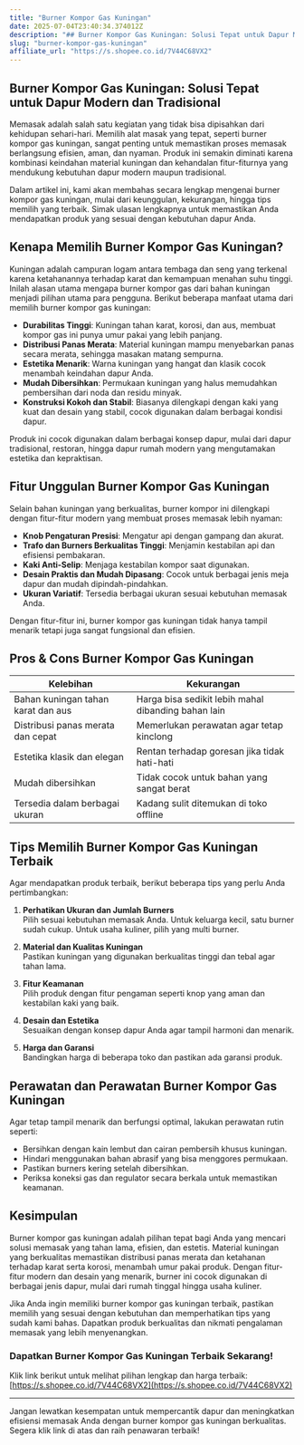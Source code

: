 ```yaml
---
title: "Burner Kompor Gas Kuningan"
date: 2025-07-04T23:40:34.374012Z
description: "## Burner Kompor Gas Kuningan: Solusi Tepat untuk Dapur Modern dan Tradisional..."
slug: "burner-kompor-gas-kuningan"
affiliate_url: "https://s.shopee.co.id/7V44C68VX2"
---
```

## Burner Kompor Gas Kuningan: Solusi Tepat untuk Dapur Modern dan Tradisional

Memasak adalah salah satu kegiatan yang tidak bisa dipisahkan dari kehidupan sehari-hari. Memilih alat masak yang tepat, seperti burner kompor gas kuningan, sangat penting untuk memastikan proses memasak berlangsung efisien, aman, dan nyaman. Produk ini semakin diminati karena kombinasi keindahan material kuningan dan kehandalan fitur-fiturnya yang mendukung kebutuhan dapur modern maupun tradisional.

Dalam artikel ini, kami akan membahas secara lengkap mengenai burner kompor gas kuningan, mulai dari keunggulan, kekurangan, hingga tips memilih yang terbaik. Simak ulasan lengkapnya untuk memastikan Anda mendapatkan produk yang sesuai dengan kebutuhan dapur Anda.

## Kenapa Memilih Burner Kompor Gas Kuningan?

Kuningan adalah campuran logam antara tembaga dan seng yang terkenal karena ketahanannya terhadap karat dan kemampuan menahan suhu tinggi. Inilah alasan utama mengapa burner kompor gas dari bahan kuningan menjadi pilihan utama para pengguna. Berikut beberapa manfaat utama dari memilih burner kompor gas kuningan:

- **Durabilitas Tinggi**: Kuningan tahan karat, korosi, dan aus, membuat kompor gas ini punya umur pakai yang lebih panjang.
- **Distribusi Panas Merata**: Material kuningan mampu menyebarkan panas secara merata, sehingga masakan matang sempurna.
- **Estetika Menarik**: Warna kuningan yang hangat dan klasik cocok menambah keindahan dapur Anda.
- **Mudah Dibersihkan**: Permukaan kuningan yang halus memudahkan pembersihan dari noda dan residu minyak.
- **Konstruksi Kokoh dan Stabil**: Biasanya dilengkapi dengan kaki yang kuat dan desain yang stabil, cocok digunakan dalam berbagai kondisi dapur.

Produk ini cocok digunakan dalam berbagai konsep dapur, mulai dari dapur tradisional, restoran, hingga dapur rumah modern yang mengutamakan estetika dan kepraktisan.

## Fitur Unggulan Burner Kompor Gas Kuningan

Selain bahan kuningan yang berkualitas, burner kompor ini dilengkapi dengan fitur-fitur modern yang membuat proses memasak lebih nyaman:

- **Knob Pengaturan Presisi**: Mengatur api dengan gampang dan akurat.
- **Trafo dan Burners Berkualitas Tinggi**: Menjamin kestabilan api dan efisiensi pembakaran.
- **Kaki Anti-Selip**: Menjaga kestabilan kompor saat digunakan.
- **Desain Praktis dan Mudah Dipasang**: Cocok untuk berbagai jenis meja dapur dan mudah dipindah-pindahkan.
- **Ukuran Variatif**: Tersedia berbagai ukuran sesuai kebutuhan memasak Anda.

Dengan fitur-fitur ini, burner kompor gas kuningan tidak hanya tampil menarik tetapi juga sangat fungsional dan efisien.

## Pros & Cons Burner Kompor Gas Kuningan

| Kelebihan                                  | Kekurangan                                   |
|--------------------------------------------|----------------------------------------------|
| Bahan kuningan tahan karat dan aus        | Harga bisa sedikit lebih mahal dibanding bahan lain |
| Distribusi panas merata dan cepat         | Memerlukan perawatan agar tetap kinclong |
| Estetika klasik dan elegan                | Rentan terhadap goresan jika tidak hati-hati |
| Mudah dibersihkan                        | Tidak cocok untuk bahan yang sangat berat |
| Tersedia dalam berbagai ukuran          | Kadang sulit ditemukan di toko offline |

## Tips Memilih Burner Kompor Gas Kuningan Terbaik

Agar mendapatkan produk terbaik, berikut beberapa tips yang perlu Anda pertimbangkan:

1. **Perhatikan Ukuran dan Jumlah Burners**  
   Pilih sesuai kebutuhan memasak Anda. Untuk keluarga kecil, satu burner sudah cukup. Untuk usaha kuliner, pilih yang multi burner.

2. **Material dan Kualitas Kuningan**  
   Pastikan kuningan yang digunakan berkualitas tinggi dan tebal agar tahan lama.

3. **Fitur Keamanan**  
   Pilih produk dengan fitur pengaman seperti knop yang aman dan kestabilan kaki yang baik.

4. **Desain dan Estetika**  
   Sesuaikan dengan konsep dapur Anda agar tampil harmoni dan menarik.

5. **Harga dan Garansi**  
   Bandingkan harga di beberapa toko dan pastikan ada garansi produk.

## Perawatan dan Perawatan Burner Kompor Gas Kuningan

Agar tetap tampil menarik dan berfungsi optimal, lakukan perawatan rutin seperti:

- Bersihkan dengan kain lembut dan cairan pembersih khusus kuningan.
- Hindari menggunakan bahan abrasif yang bisa menggores permukaan.
- Pastikan burners kering setelah dibersihkan.
- Periksa koneksi gas dan regulator secara berkala untuk memastikan keamanan.

## Kesimpulan

Burner kompor gas kuningan adalah pilihan tepat bagi Anda yang mencari solusi memasak yang tahan lama, efisien, dan estetis. Material kuningan yang berkualitas memastikan distribusi panas merata dan ketahanan terhadap karat serta korosi, menambah umur pakai produk. Dengan fitur-fitur modern dan desain yang menarik, burner ini cocok digunakan di berbagai jenis dapur, mulai dari rumah tinggal hingga usaha kuliner.

Jika Anda ingin memiliki burner kompor gas kuningan terbaik, pastikan memilih yang sesuai dengan kebutuhan dan memperhatikan tips yang sudah kami bahas. Dapatkan produk berkualitas dan nikmati pengalaman memasak yang lebih menyenangkan.

### Dapatkan Burner Kompor Gas Kuningan Terbaik Sekarang!

Klik link berikut untuk melihat pilihan lengkap dan harga terbaik: [https://s.shopee.co.id/7V44C68VX2](https://s.shopee.co.id/7V44C68VX2)

---

Jangan lewatkan kesempatan untuk mempercantik dapur dan meningkatkan efisiensi memasak Anda dengan burner kompor gas kuningan berkualitas. Segera klik link di atas dan raih penawaran terbaik!